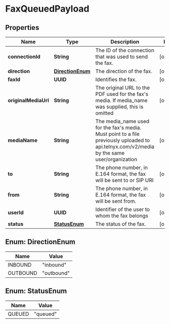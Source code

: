 

# FaxQueuedPayload


## Properties

Name | Type | Description | Notes
------------ | ------------- | ------------- | -------------
**connectionId** | **String** | The ID of the connection that was used to send the fax. |  [optional]
**direction** | [**DirectionEnum**](#DirectionEnum) | The direction of the fax. |  [optional]
**faxId** | **UUID** | Identifies the fax. |  [optional]
**originalMediaUrl** | **String** | The original URL to the PDF used for the fax&#39;s media. If media_name was supplied, this is omitted |  [optional]
**mediaName** | **String** | The media_name used for the fax&#39;s media. Must point to a file previously uploaded to api.telnyx.com/v2/media by the same user/organization |  [optional]
**to** | **String** | The phone number, in E.164 format, the fax will be sent to or SIP URI |  [optional]
**from** | **String** | The phone number, in E.164 format, the fax will be sent from. |  [optional]
**userId** | **UUID** | Identifier of the user to whom the fax belongs |  [optional]
**status** | [**StatusEnum**](#StatusEnum) | The status of the fax. |  [optional]



## Enum: DirectionEnum

Name | Value
---- | -----
INBOUND | &quot;inbound&quot;
OUTBOUND | &quot;outbound&quot;



## Enum: StatusEnum

Name | Value
---- | -----
QUEUED | &quot;queued&quot;



